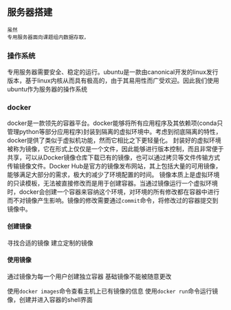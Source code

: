 ## 服务器搭建
    虽然
    专用服务器面向课题组内数据存取，

### 操作系统
专用服务器需要安全、稳定的运行。ubuntu是一款由canonical开发的linux发行版本，基于linux内核从而具有极高的，由于其易用性而广受欢迎。因此我们使用ubuntu作为服务器的操作系统

### docker
docker是一款领先的容器平台。docker能够将所有应用程序及其依赖项(conda只管理python等部分应用程序)封装到隔离的虚拟环境中。考虑到彻底隔离的特性，docker提供了类似于虚拟机功能，然而它相比之下更轻量化。
封装好的虚拟环境被称为镜像，它在形式上仅仅是一个文件，因此能够进行版本控制，而且非常便于共享，可以从Docker镜像仓库下载已有的镜像，也可以通过拷贝等文件传输方式传输镜像文件。Docker Hub是官方的镜像发布网站，其上包括大量的可用镜像，能够满足大部分的需求，极大的减少了环境配置的时间。
镜像本质上是虚拟环境的只读模板，无法被直接修改而是用于创建容器。当通过镜像运行一个虚拟环境时，docker会创建一个容器来容纳这个环境，对环境的所有修改都在容器中进行而不对镜像产生影响。镜像的修改需要通过`commit`命令，将修改过的容器提交到镜像中。
#### 创建镜像
寻找合适的镜像
建立定制的镜像

#### 使用镜像
通过镜像为每一个用户创建独立容器
基础镜像不能被随意更改

使用`docker images`命令查看主机上已有镜像的信息
使用`docker run`命令运行镜像，创建并进入容器的shell界面
